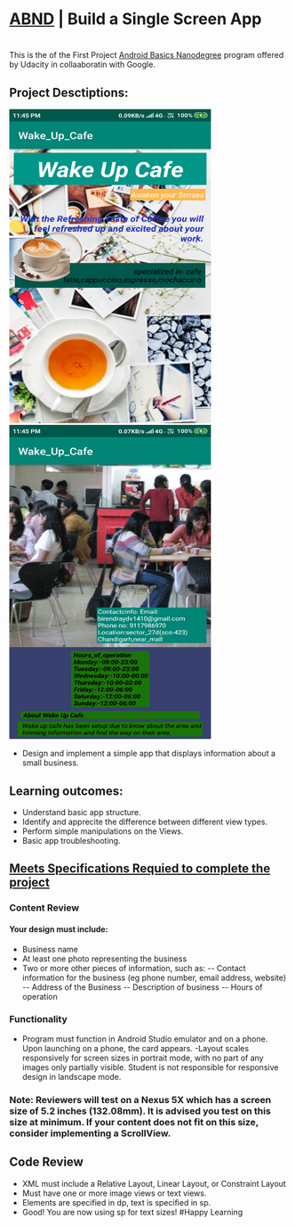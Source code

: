 # [ABND](https://www.udacity.com/course/android-development-for-beginners--ud837) | Build a Single Screen App
#
This is the of the First Project [Android Basics Nanodegree](https://www.udacity.com/course/android-basics-nanodegree-by-google--nd803) program offered by Udacity in collaaboratin with Google.
## Project Desctiptions: 
<img src="/Screenshort/Screenshot1.png" width="363" height="564"><img src="/Screenshort/Screenshot2.png" width="363" height="564">

- Design and implement a simple app that displays information about a small business.
## Learning outcomes:
- Understand basic app structure.
- Identify and apprecite the difference between different view types.
- Perform simple manipulations on the Views.
- Basic app troubleshooting.

## [Meets Specifications Requied to complete the project](https://review.udacity.com/#!/rubrics/133/view)


### Content Review
  #### Your design must include:
  - Business name
  - At least one photo representing the business
  - Two or more other pieces of information, such as:
    -- Contact information for the business (eg phone number, email address, website)
    -- Address of the Business
    -- Description of business
    -- Hours of operation
### Functionality
  - Program must function in Android Studio emulator and on a phone. Upon launching on a phone, the card appears.
  -Layout scales responsively for screen sizes in portrait mode, with no part of any images only partially visible. Student is not responsible for responsive design in landscape mode.

### Note: Reviewers will test on a Nexus 5X which has a screen size of 5.2 inches (132.08mm). It is advised you test on this size at minimum. If your content does not fit on this size, consider implementing a ScrollView.

## Code Review
  - XML must include a Relative Layout, Linear Layout, or Constraint Layout
  - Must have one or more image views or text views.
  - Elements are specified in dp, text is specified in sp.
  - Good! You are now using sp for text sizes!
  #Happy Learning
